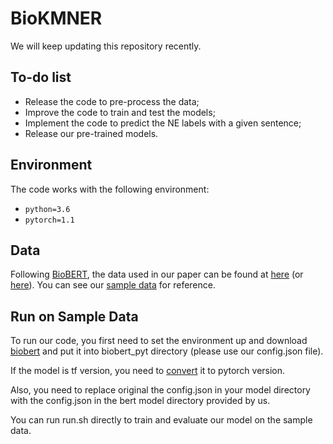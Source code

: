 # BioKMNER

We will keep updating this repository recently.

## To-do list

* Release the code to pre-process the data;
* Improve the code to train and test the models;
* Implement the code to predict the NE labels with a given sentence;
* Release our pre-trained models.

## Environment

The code works with the following environment:

* `python=3.6`
* `pytorch=1.1`


## Data

Following [BioBERT](https://academic.oup.com/bioinformatics/article/36/4/1234/5566506), the data used in our paper can be found at [here](https://github.com/dmis-lab/biobert#datasets) (or [here](https://drive.google.com/open?id=1OletxmPYNkz2ltOr9pyT0b0iBtUWxslh)). You can see our [sample data](./data/sample_data) for reference.

## Run on Sample Data

To run our code, you first need to set the environment up and download [biobert](https://github.com/naver/biobert-pretrained) and put it into biobert_pyt directory (please use our config.json file).

If the model is tf version, you need to [convert](https://github.com/huggingface/transformers) it to pytorch version.

Also, you need to replace original the config.json in your model directory with the config.json in the bert model directory provided by us.

You can run run.sh directly to train and evaluate our model on the sample data.

